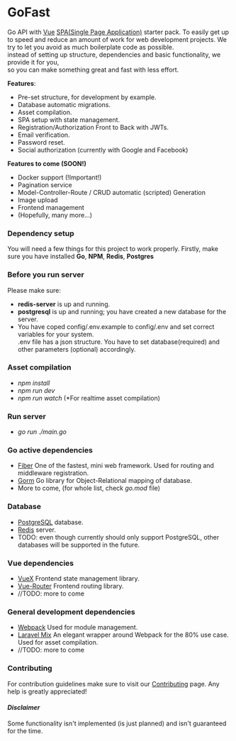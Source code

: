 # GoFast #
Go API with [Vue](https://vuejs.org/) 
[SPA(Single Page Application)](https://en.wikipedia.org/wiki/Single-page_application) starter pack.
To easily get up to speed and reduce an amount of work for web development projects. We try to let you avoid 
as much boilerplate code as possible.<bR> instead of setting up structure, dependencies and basic functionality, we provide it for you, <br>
so you can make something great and fast with less effort.

**Features**:
- Pre-set structure, for development by example.
- Database automatic migrations.
- Asset compilation.
- SPA setup with state management.
- Registration/Authorization Front to Back with JWTs.
- Email verification.
- Password reset.
- Social authorization (currently with Google and Facebook)

**Features to come (SOON!)**
- Docker support (!Important!)
- Pagination service
- Model-Controller-Route / CRUD automatic (scripted) Generation
- Image upload
- Frontend management
- (Hopefully, many more...)

### Dependency setup ###
You will need a few things for this project to work properly.
Firstly, make sure you have installed **Go**, **NPM**, **Redis**, **Postgres**

### Before you run server ###
Please make sure:
 - **redis-server** is up and running.
 - **postgresql** is up and running; you have created a new database for the server.
 - You have coped config/.env.example to config/.env and set correct variables for your system. <br>
 .env file has a json structure. You have to set database(required) and other parameters (optional) accordingly.

### Asset compilation ###
- *npm install*
- *npm run dev*
- *npm run watch* (*For realtime asset compilation)

### Run server ###
- *go run ./main.go*

### Go active dependencies ###
- [Fiber](https://docs.gofiber.io) One of the fastest, mini web framework. Used for routing and middleware registration.
- [Gorm](https://gorm.io/) Go library for Object-Relational mapping of database.
- More to come, (for whole list, check *go.mod* file)

### Database ###
- [PostgreSQL](https://www.postgresql.org) database.
- [Redis](https://redis.io/) server.
- TODO: even though currently should only support PostgreSQL, other databases will be supported in the future.

### Vue dependencies ### 
- [VueX](https://vuex.vuejs.org/) Frontend state management library.
- [Vue-Router](https://router.vuejs.org/) Frontend routing library.
- //TODO: more to come

### General development dependencies ###
- [Webpack](https://webpack.js.org/) Used for module management.
- [Laravel Mix](https://laravel-mix.com/) An elegant wrapper around Webpack for the 80% use case.
    Used for asset compilation.
- //TODO: more to come

### Contributing ###
 For contribution guidelines make sure to visit our <a href="https://github.com/Gogotchuri/GoFast/blob/master/docs/CONTRIBUTING.md">Contributing</a> page. Any help is greatly appreciated!

#### *Disclaimer* ####
Some functionality isn't implemented (is just planned) and isn't guaranteed for the time.

